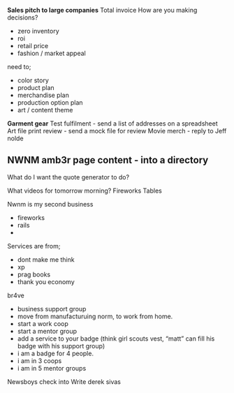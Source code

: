 

**Sales pitch to large companies**
Total invoice
How are you making decisions?
- zero inventory
- roi 
- retail price
- fashion / market appeal

need to;
- color story
- product plan
- merchandise plan
- production option plan
- art / content theme



**Garment gear**
Test fulfilment - send a list of addresses on a spreadsheet
Art file print review - send a mock file for review
Movie merch - reply to Jeff nolde


**NWNM**
amb3r page content - into a directory
-----------------------------------------
What do I want the quote generator to do?

What videos for tomorrow morning?
Fireworks
Tables 

Nwnm is my second business
- fireworks
- rails
- 
Services are from;
- dont make me think
- xp
- prag books
- thank you economy

br4ve
- business support group 
- move from manufacturuing norm, to work from home.
- start a work coop
- start a mentor group
- add a service to your badge (think girl scouts vest, “matt” can fill his badge with his support group)
- i am a badge for 4 people.
- i am in 3 coops
- i am in 5 mentor groups

Newsboys check into
Write derek sivas
